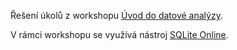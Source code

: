 Řešení úkolů z workshopu [Úvod do datové analýzy](https://www.czechitas.cz/kurzy/uvod-do-datove-analyzy). 

V rámci workshopu se využívá nástroj [SQLite Online](https://sqliteonline.com/).

